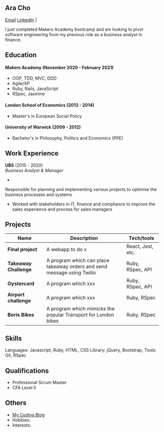 ## Ara Cho
[Email](hello.ara@pm.me)
[LinkedIn](http://www.linkedin.com/in/aracho1) | 

I just completed Makers Academy bootcamp and am looking to pivot software engineering from my previous role as a business analyst in finance. 

## Education

#### Makers Academy (November 2020 - February 2021)

- OOP, TDD, MVC, DDD
- Agile/XP
- Ruby, Rails, JavaScript
- RSpec, Jasmine

#### London School of Economics (2013 - 2014)

- Master's in European Social Policy

#### University of Warwick (2009 - 2012)

- Bachelor's in Philosophy, Politics and Economics (PPE)

## Work Experience

**UBS** (2015 - 2020)  
_Business Analyst & Manager_

-
Responsible for planning and implementing various projects to optimise the business processes and systems
- Worked with stakeholders in IT, finance and compliance to improve the sales experience and process for sales managers

## Projects

| Name                          | Description                                           | Tech/tools        |
| ------------------------------| ----------------------------------------------------- | ----------------- |
| **Final project**             | A webapp to do x                                      | React, Jest, etc. |
| **Takeaway Challenge** | A program which can place takeaway orders and send message using Twilio | Ruby, RSpec, API |
| **Oystercard** | A program which xxx | Ruby, RSpec, API |
| **Airport challenge** | A program which xxx | Ruby, RSpec |
| **Boris Bikes** | A program which mimicks the popular Transport for London bikes  | Ruby, RSpec            |


## Skills
Languages: Javascript, Ruby, HTML, CSS
Library: jQuery, Bootstrap, 
Tools: Git, RSpec

## Qualifications

- Professional Scrum Master
- CFA Level II

## Others
- [My Coding Blog](https://hello-ara.medium.com/)
- Hobbies:
- Interests:
